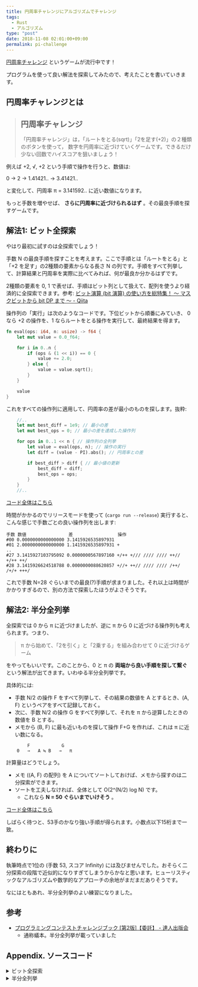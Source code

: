 ```yaml
---
title: 円周率チャレンジにアルゴリズムでチャレンジ
tags:
  - Rust
  - アルゴリズム
type: "post"
date: 2018-11-08 02:01:00+09:00
permalink: pi-challenge
---
```


[円周率チャレンジ](https://rirosi.net/plus2/) というゲームが流行中です！

プログラムを使って良い解法を探索してみたので、考えたことを書いていきます。

<!--more-->

## 円周率チャレンジとは

> ## 円周率チャレンジ
>
> 「円周率チャレンジ」は，「ルートをとる(sqrt)」「2を足す(+2)」の２種類のボタンを使って，
> 数字を円周率に近づけていくゲームです。できるだけ少ない回数でハイスコアを狙いましょう！

例えば +2, √, +2 という手順で操作を行うと、数値は:

0 → 2 → 1.41421.. → 3.41421..

と変化して、円周率 π = 3.141592.. に近い数値になります。

もっと手数を増やせば、 **さらに円周率に近づけられるはず** 。その最良手順を探すゲームです。

## 解法1: ビット全探索

やはり最初に試すのは全探索でしょう！

手数 N の最良手順を探すことを考えます。ここで手順とは「ルートをとる」と「+2 を足す」の2種類の要素からなる長さ N の列です。手順をすべて列挙して、計算結果と円周率を実際に比べてみれば、何が最良か分かるはずです。

2種類の要素を 0, 1 で表せば、手順はビット列として扱えて、配列を使うより経済的に全探索できます。参考: [ビット演算 (bit 演算) の使い方を総特集！ 〜 マスクビットから bit DP まで 〜 - Qiita](https://qiita.com/drken/items/7c6ff2aa4d8fce1c9361#bit-%E5%85%A8%E6%8E%A2%E7%B4%A2)

操作列の「実行」は次のようなコードです。下位ビットから順番にみていき、 0 なら +2 の操作を、1 ならルートをとる操作を実行して、最終結果を得ます。

```rust
fn eval(ops: i64, n: usize) -> f64 {
    let mut value = 0.0_f64;

    for i in 0..n {
        if (ops & (1 << i)) == 0 {
            value += 2.0;
        } else {
            value = value.sqrt();
        }
    }

    value
}
```

これをすべての操作列に適用して、円周率の差が最小のものを探します。抜粋:

```rust
    //..
    let mut best_diff = 1e9; // 最小の差
    let mut best_ops = 0; // 最小の差を達成した操作列

    for ops in 0..1 << n { // 操作列の全列挙
        let value = eval(ops, n); // 操作の実行
        let diff = (value - PI).abs(); // 円周率との差

        if best_diff > diff { // 最小値の更新
            best_diff = diff;
            best_ops = ops;
        }
    }
    //..
```

[コード全体はこちら](https://play.rust-lang.org/?version=stable&mode=release&edition=2015&gist=61011280947f9a6641333f63bc0b90cb)

時間がかかるのでリリースモードを使って (`cargo run --release`) 実行すると、こんな感じで手数ごとの良い操作列を出します:

```
手数 数値                差                 操作
#00 0.0000000000000000 3.1415926535897931
#01 2.0000000000000000 1.1415926535897931 +
..
#27 3.1415927103795092 0.0000000567897160 +/++ +/// //// //// ++// +/++ ++/
#28 3.1415926624518788 0.0000000088620857 +//+ ++// //// //// /++/ /+/+ +++/
```

これで手数 N=28 ぐらいまでの最良(?)手順が求まりました。それ以上は時間がかかりすぎるので、別の方法で探索したほうがよさそうです。

## 解法2: 半分全列挙

全探索では 0 から π に近づけましたが、逆に π から 0 に近づける操作列も考えられます。つまり、

> π から始めて、「2を引く」と「2乗する」を組み合わせて 0 に近づけるゲーム

をやってもいいです。このことから、0 と π の **両端から良い手順を探して繋ぐ** という解法が出てきます。いわゆる半分全列挙です。

具体的には:

- 手数 N/2 の操作 F をすべて列挙して、その結果の数値を A とするとき、(A, F) というペアをすべて記録しておく。
- 次に、手数 N/2 の操作 G をすべて列挙して、それを π から逆算したときの数値を B とする。
- メモから (B, F) に最も近いものを探して操作 F+G を作れば、これは π に近い数になる。

```
        F            G
    0   →   A ≒ B   →   π
```

計算量はどうでしょう。

- メモ ((A, F) の配列) を A についてソートしておけば、メモから探すのは二分探索ができます。
- ソートを工夫しなければ、全体として O(2^(N/2) log N) です。
    - これなら **N = 50 ぐらいまでいけそう** 。

[コード全体はこちら](https://play.rust-lang.org/?version=stable&mode=release&edition=2015&gist=17cf3535110ee76685581525e57cad15)

しばらく待つと、53手のかなり強い手順が得られます。小数点以下15桁まで一致。

## 終わりに

執筆時点で1位の (手数 53, スコア Infinity) には及びませんでした。おそらく二分探索の段階で近似的になりすぎてしまうからかなと思います。ヒューリスティックなアルゴリズムや数学的なアプローチの余地がまだまだありそうです。

なにはともあれ、半分全列挙のよい練習になりました。

## 参考

- [プログラミングコンテストチャレンジブック \[第2版\]【委託】 - 達人出版会](https://tatsu-zine.com/books/procon-challenge)
    - 通称蟻本。半分全列挙が載っていました

## Appendix. ソースコード

<details>
    <summary>ビット全探索</summary>

```rust
use std::f64::consts::PI;

/// 操作列 ops の下位ビットから r 桁を実行して、結果の数値を得る。
fn eval(ops: i64, n: usize) -> f64 {
    let mut value = 0.0_f64;

    for i in 0..n {
        if (ops & (1 << i)) == 0 {
            value += 2.0;
        } else {
            value = value.sqrt();
        }
    }

    value
}

/// 操作列を読みやすい文字列にする。
fn how(ops: i64, n: usize) -> String {
    let mut acc = String::new();

    for i in 0..n {
        if i > 0 && i % 4 == 0 {
            acc.push(' ');
        }
        if (ops & (1 << i)) == 0 {
            acc.push('+');
        } else {
            acc.push('/');
        }
    }

    acc
}

fn main() {
    // n: 手数
    for n in 0..29 {
        let mut best_diff = 1e9;
        let mut best_ops = 0;

        for ops in 0..1 << n {
            let value = eval(ops, n);
            let diff = (value - PI).abs();

            if best_diff > diff {
                best_diff = diff;
                best_ops = ops;
            }
        }

        let value = eval(best_ops, n);
        let diff = (value - PI).abs();
        let how = how(best_ops, n);
        println!("#{:>02} {:>.16} {:>0.16} {}", n, value, diff, how);
    }
}
```

</details>

<details>
    <summary>半分全列挙</summary>

```rust
use std::f64::consts::PI;

pub fn lower_bound<T: PartialOrd>(xs: &[T], y: &T) -> usize {
    let mut l = 0;
    let mut r = xs.len() + 1;

    while r - l > 1 {
        let m = l + (r - l) / 2;
        if &xs[m - 1] < y {
            l = m;
        } else {
            r = m;
        }
    }

    l
}

/// 操作列 ops の下位ビットから n 桁を実行して、結果の数値を得る。
fn eval(ops: i64, n: usize) -> f64 {
    let mut value = 0.0_f64;

    for i in 0..n {
        if (ops & (1 << i)) == 0 {
            value += 2.0;
        } else {
            value = value.sqrt();
        }
    }

    value
}

/// 操作列 ops の上位ビットから n 桁の逆操作を実行して、結果の数値を得る。
fn eval_inv(ops: i64, n: usize) -> f64 {
    let mut value = PI;

    for i in (0..n).rev() {
        if (ops & (1 << i)) == 0 {
            value -= 2.0;
        } else {
            value *= value;
        }
    }

    value
}

/// 操作列を読みやすい文字列にする。
fn how(ops: i64, n: usize) -> String {
    let mut acc = String::new();

    for i in 0..n {
        if i > 0 && i % 4 == 0 {
            acc.push(' ');
        }
        if (ops & (1 << i)) == 0 {
            acc.push('+');
        } else {
            acc.push('/');
        }
    }

    acc
}

/// 手数 n の操作の結果をすべて計算する。
fn enumerate(n: usize) -> Vec<(f64, i64)> {
    let mut memo = vec![];

    for ops in 0..1 << n {
        let value = eval(ops, n);
        memo.push((value, ops));
    }

    memo.sort_by(|(lx, _), (rx, _)| lx.partial_cmp(rx).unwrap());
    memo
}

fn main() {
    // n: 手数
    for n in 0..54 {
        let ln = n / 2;
        let rn = n - ln;

        let memo = enumerate(ln);

        let mut best_diff = 1e9;
        let mut best_ops = 0;

        for r_ops in 0..1 << rn {
            let mid = eval_inv(r_ops, rn);

            let i = lower_bound(&memo, &(mid, r_ops));
            if !(i < memo.len()) {
                continue;
            }
            let (_, l_ops) = memo[i];

            let ops = (r_ops << ln) | l_ops;
            let value = eval(ops, n);

            let diff = (value - PI).abs();
            if best_diff > diff {
                best_diff = diff;
                best_ops = ops;
            }
        }

        let value = eval(best_ops, n);
        let diff = (value - PI).abs();
        let how = how(best_ops, n);
        println!("#{:>02} {:>.16} {:>.16} {}", n, value, diff, how);
    }
}
```

</details>
